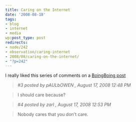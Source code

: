 ```yaml
---
title: Caring on the Internet
date: '2008-08-18'
tags:
- blog
- internet
- media
wp:post_type: post
redirects:
- node/242
- observation/caring-internet
- 2008/08/caring-on-the-internet/
- "?p=242"
---
```


I really liked this series of comments on a [BoingBoing post](http://www.boingboing.net/2008/08/17/how-the-daily-shows.html#comment-262112)

>

>

> _#3 posted by pAULbOWEN , August 17, 2008 12:48 PM_

>

> I should care because?

>

> _#4 posted by zarl , August 17, 2008 12:53 PM_

>

> Nobody cares that you don't care.

>

>

